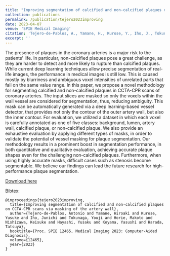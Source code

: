 ```yaml
---
title: "Improving segmentation of calcified and non-calcified plaques on CCTA-CPR scans via masking of the artery wall"
collection: publications
permalink: /publication/tejero2023improving
date: 2023-04-07
venue: 'SPIE Medical Imaging'
citation: 'Tejero-de-Pablos, A., Yamane, H., Kurose, Y., Iho, J., Tokunaga, Y., Horie, M., Nishizawa, K., Hayashi, Y., Koyama, Y. &, Harada, T. (2023, April). Improving segmentation of calcified and non-calcified plaques on CCTA-CPR scans via masking of the artery wall. In Proc. SPIE 12465, Medical Imaging 2023: Computer-Aided Diagnosis.'
excerpt: ''
---
```

The presence of plaques in the coronary arteries is a major risk to the patients' life. In particular, non-calcified plaques pose a great challenge, as they are harder to detect and more likely to rupture than calcified plaques. While current deep learning techniques allow precise segmentation of real-life images, the performance in medical images is still low. This is caused mostly by blurriness and ambiguous voxel intensities of unrelated parts that fall on the same value range. In this paper, we propose a novel methodology for segmenting calcified and non-calcified plaques in CCTA-CPR scans of coronary arteries. The input slices are masked so only the voxels within the wall vessel are considered for segmentation, thus, reducing ambiguity. This mask can be automatically generated via a deep learning-based vessel detector, that provides not only the contour of the outer artery wall, but also the inner contour. For evaluation, we utilized a dataset in which each voxel is carefully annotated as one of five classes: background, lumen, artery wall, calcified plaque, or non-calcified plaque. We also provide an exhaustive evaluation by applying different types of masks, in order to validate the potential of vessel masking for plaque segmentation. Our methodology results in a prominent boost in segmentation performance, in both quantitative and qualitative evaluation, achieving accurate plaque shapes even for the challenging non-calcified plaques. Furthermore, when using highly accurate masks, difficult cases such as stenosis become segmentable. We believe our findings can lead the future research for high-performance plaque segmentation.

[Download here](https://www.spiedigitallibrary.org/conference-proceedings-of-spie/12465/124651X/Improving-segmentation-of-calcified-and-non-calcified-plaques-on-CCTA/10.1117/12.2652895.short?SSO=1)

Bibtex:
```
@inproceedings{tejero2023improving,
  title={Improving segmentation of calcified and non-calcified plaques on CCTA-CPR scans via masking of the artery wall},
  author={Tejero-de-Pablos, Antonio and Yamane, Hiroaki and Kurose, Yusuke and Iho, Junichi and Tokunaga, Youji and Horie, Makoto and Nishizawa, Keisuke and Hayashi, Yusaku and Koyama, Yasushi and Harada, Tatsuya},
  booktitle={Proc. SPIE 12465, Medical Imaging 2023: Computer-Aided Diagnosis},
  volume={12465},
  year={2023}
}
```
